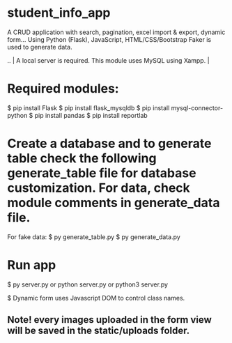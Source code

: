 # student_info_app
A CRUD application with search, pagination, excel import &amp; export, dynamic form... Using Python (Flask), JavaScript, HTML/CSS/Bootstrap
Faker is used to generate data.

.. | A local server is required. This module uses MySQL using Xampp. |

# Required modules:
$ pip install Flask
$ pip install flask_mysqldb
$ pip install mysql-connector-python
$ pip install pandas
$ pip install reportlab

# Create a database and to generate table check the following generate_table file for database customization. For data, check module comments in generate_data file.
For fake data: 
$ py generate_table.py
$ py generate_data.py

# Run app
$ py server.py or python server.py or python3 server.py

$ Dynamic form uses Javascript DOM to control class names.
## Note! every images uploaded in the form view will be saved in the static/uploads folder.





